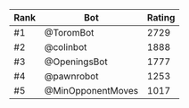 Rank|Bot|Rating
---|---|---
#1|@ToromBot|2729
#2|@colinbot|1888
#3|@OpeningsBot|1777
#4|@pawnrobot|1253
#5|@MinOpponentMoves|1017
